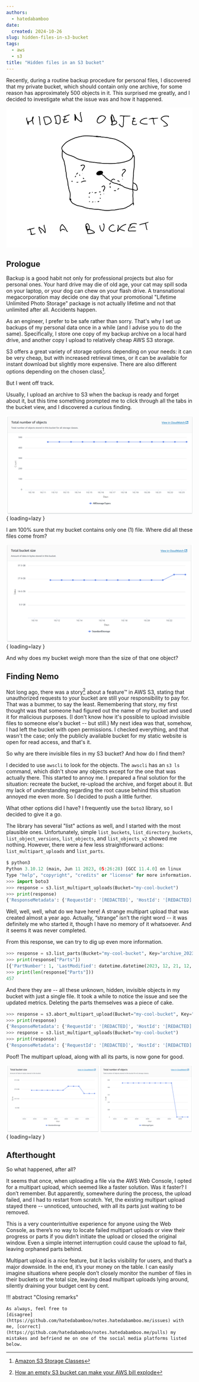 ```yaml
---
authors:
  - hatedabamboo
date:
  created: 2024-10-26
slug: hidden-files-in-s3-bucket
tags:
  - aws
  - s3
title: "Hidden files in an S3 bucket"
---
```

Recently, during a routine backup procedure for personal files, I discovered
that my private bucket, which should contain only one archive, for some reason
has approximately 500 objects in it. This surprised me greatly, and I decided
to investigate what the issue was and how it happened.

<!-- more -->

![image](../assets/hidden-files-in-s3-bucket.webp)

## Prologue

Backup is a good habit not only for professional projects but also for personal
ones. Your hard drive may die of old age, your cat may spill soda on your
laptop, or your dog can chew on your flash drive. A transnational
megacorporation may decide one day that your promotional "Lifetime Unlimited
Photo Storage" package is not actually lifetime and not that unlimited after
all. Accidents happen.

As an engineer, I prefer to be safe rather than sorry. That's why I set up
backups of my personal data once in a while (and I advise you to do the same).
Specifically, I store one copy of my backup archive on a local hard drive, and
another copy I upload to relatively cheap AWS S3 storage.

S3 offers a great variety of storage options depending on your needs: it can be
very cheap, but with increased retrieval times, or it can be available for
instant download but slightly more expensive. There are also different options
depending on the chosen class[^1].

But I went off track.

Usually, I upload an archive to S3 when the backup is ready and forget about
it, but this time something prompted me to click through all the tabs in the
bucket view, and I discovered a curious finding.

![Objects in a bucket](./../assets/2024-10-26-objects-in-a-bucket.png){ loading=lazy }

I am 100% sure that my bucket contains only one (1) file. Where did all these
files come from?

![Bucket size](./../assets/2024-10-26-bucket-size.png){ loading=lazy }

And why does my bucket weigh more than the size of that one object?

## Finding Nemo

Not long ago, there was a story[^2] about a feature™ in AWS S3, stating that
unauthorized requests to your bucket are still your responsibility to pay for.
That was a bummer, to say the least. Remembering that story, my first thought
was that someone had figured out the name of my bucket and used it for
malicious purposes. (I don't know how it's possible to upload invisible files
to someone else's bucket -- but still.) My next idea was that, somehow, I had
left the bucket with open permissions. I checked everything, and that wasn't
the case; only the publicly available bucket for my static website is open for
read access, and that's it.

So why are there invisible files in my S3 bucket? And how do I find them?

I decided to use `awscli` to look for the objects. The `awscli` has an `s3 ls`
command, which didn't show any objects except for the one that was actually
there. This started to annoy me. I prepared a final solution for the situation:
recreate the bucket, re-upload the archive, and forget about it. But my lack of
understanding regarding the root cause behind this situation annoyed me even
more. So I decided to push a little further.

What other options did I have? I frequently use the `boto3` library, so I
decided to give it a go.

The library has several "list" actions as well, and I started with the most
plausible ones. Unfortunately, simple `list_buckets`, `list_directory_buckets`,
`list_object_versions`, `list_objects`, and `list_objects_v2` showed me
nothing. However, there were a few less straightforward actions:
`list_multipart_uploads` and `list_parts`.

```python
$ python3
Python 3.10.12 (main, Jun 11 2023, 05:26:28) [GCC 11.4.0] on linux
Type "help", "copyright", "credits" or "license" for more information.
>>> import boto3
>>> response = s3.list_multipart_uploads(Bucket="my-cool-bucket")
>>> print(response)
{'ResponseMetadata': {'RequestId': '[REDACTED]', 'HostId': '[REDACTED]', 'HTTPStatusCode': 200, 'HTTPHeaders': {'x-amz-id-2': '[REDACTED]', 'x-amz-request-id': '[REDACTED]', 'date': 'Fri, 25 Oct 2024 10:10:42 GMT', 'content-type': 'application/xml', 'transfer-encoding': 'chunked', 'server': 'AmazonS3'}, 'RetryAttempts': 0}, 'Bucket': 'my-cool-bucket', 'KeyMarker': '', 'UploadIdMarker': '', 'NextKeyMarker': 'archive_2023.tar.gz', 'NextUploadIdMarker': '[REDACTED]', 'MaxUploads': 1000, 'IsTruncated': False, 'Uploads': [{'UploadId': '[REDACTED]', 'Key': 'archive_2023.tar.gz', 'Initiated': datetime.datetime(2023, 12, 21, 12, 1, 22, tzinfo=tzutc()), 'StorageClass': 'STANDARD', 'Owner': {'DisplayName': 'hatedabamboo', 'ID': '[REDACTED]'}, 'Initiator': {'ID': '[REDACTED]', 'DisplayName': 'hatedabamboo'}}]}
```

Well, well, well, what do we have here! A strange multipart upload that was
created almost a year ago. Actually, “strange” isn’t the right word -- it was
definitely me who started it, though I have no memory of it whatsoever. And it
seems it was never completed.

From this response, we can try to dig up even more information.

```python
>>> response = s3.list_parts(Bucket="my-cool-bucket", Key="archive_2023.tar.gz", UploadId="[REDACTED]")
>>> print(response["Parts"])
[{'PartNumber': 1, 'LastModified': datetime.datetime(2023, 12, 21, 12, 1, 26, tzinfo=tzutc()), 'ETag': '"[REDACTED]"', 'Size': 17179870}, {'PartNumber': 2, 'LastModified': datetime.datetime(2023, 12, 21, 12, 1, 32, tzinfo=tzutc()), 'ETag': '"[REDACTED]"', 'Size': 17179870}, {'PartNumber': 3, 'LastModified': datetime.datetime(2023, 12, 21, 12, 1, 38, tzinfo=tzutc()), 'ETag': '"[REDACTED]"', 'Size': 17179870}, {'PartNumber': 4, ... (and many, many more)
>>> print(len(response["Parts"]))
457
```

And there they are -- all these unknown, hidden, invisible objects in my bucket
with just a single file. It took a while to notice the issue and see the
updated metrics. Deleting the parts themselves was a piece of cake.

```python
>>> response = s3.abort_multipart_upload(Bucket="my-cool-bucket", Key="archive_2023.tar.gz", UploadId="[REDACTED]")
>>> print(response)
{'ResponseMetadata': {'RequestId': '[REDACTED]', 'HostId': '[REDACTED]', 'HTTPStatusCode': 204, 'HTTPHeaders': {'x-amz-id-2': '[REDACTED]', 'x-amz-request-id': '[REDACTED]', 'date': 'Fri, 25 Oct 2024 10:22:35 GMT', 'server': 'AmazonS3'}, 'RetryAttempts': 0}}
>>> response = s3.list_multipart_uploads(Bucket="my-cool-bucket")
>>> print(response)
{'ResponseMetadata': {'RequestId': '[REDACTED]', 'HostId': '[REDACTED]', 'HTTPStatusCode': 200, 'HTTPHeaders': {'x-amz-id-2': '[REDACTED]', 'x-amz-request-id': '[REDACTED]', 'date': 'Fri, 25 Oct 2024 10:23:39 GMT', 'content-type': 'application/xml', 'transfer-encoding': 'chunked', 'server': 'AmazonS3'}, 'RetryAttempts': 0}, 'Bucket': 'my-cool-bucket', 'KeyMarker': '', 'UploadIdMarker': '', 'NextKeyMarker': '', 'NextUploadIdMarker': '', 'MaxUploads': 1000, 'IsTruncated': False}
```

Poof! The multipart upload, along with all its parts, is now gone for good.

![After cleaning the parts](./../assets/2024-10-26-post-cleanup.png){ loading=lazy }

## Afterthought

So what happened, after all?

It seems that once, when uploading a file via the AWS Web Console, I opted for
a multipart upload, which seemed like a faster solution. Was it faster? I don’t
remember. But apparently, somewhere during the process, the upload failed, and
I had to restart from scratch. Yet, the existing multipart upload stayed
there -- unnoticed, untouched, with all its parts just waiting to be removed.

This is a very counterintuitive experience for anyone using the Web Console, as
there’s no way to locate failed multipart uploads or view their progress or
parts if you didn’t initiate the upload or closed the original window. Even a
simple internet interruption could cause the upload to fail, leaving orphaned
parts behind.

Multipart upload is a nice feature, but it lacks visibility for users, and
that’s a major downside. In the end, it’s your money on the table. I can easily
imagine situations where people don’t closely monitor the number of files in
their buckets or the total size, leaving dead multipart uploads lying around,
silently draining your budget cent by cent.

!!! abstract "Closing remarks"

    As always, feel free to
    [disagree](https://github.com/hatedabamboo/notes.hatedabamboo.me/issues) with
    me, [correct](https://github.com/hatedabamboo/notes.hatedabamboo.me/pulls) my
    mistakes and befriend me on one of the social media platforms listed below.

[^1]: [Amazon S3 Storage Classes](https://aws.amazon.com/s3/storage-classes/)
[^2]: [How an empty S3 bucket can make your AWS bill explode](https://medium.com/@maciej.pocwierz/how-an-empty-s3-bucket-can-make-your-aws-bill-explode-934a383cb8b1)
